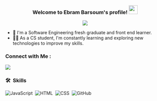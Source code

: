 

<h3 align="center">
  Welcome to Ebram Barsoum's profile!
  <img src="https://media.giphy.com/media/hvRJCLFzcasrR4ia7z/giphy.gif" width="28">
</h3>

<!-- Typing SVG by DenverCoder1 - https://github.com/DenverCoder1/readme-typing-svg -->
<p align="center">
  <a href="https://github.com/DenverCoder1/readme-typing-svg"><img src="https://readme-typing-svg.herokuapp.com/?lines=Front-End%20web%20developer;Always%20learning%20new%20things&font=Fira%20Code&center=true&width=440&height=45&color=f75c7e&vCenter=true&size=22"></a>
</p> 

- 🏢 I'm a Software Engineering fresh graduate and front end learner.
- 👨‍💻 As a CS student, I'm constantly learning and exploring new technologies to improve my skills.


### Connect with Me :

<a href="https://www.linkedin.com/in/ebram-barsoum-173964205" target="_blank"><img src="https://img.shields.io/badge/-Ebram%20Barsoum-0077B5?style=for-the-badge&logo=Linkedin&logoColor=white"/></a>

### 🛠 &nbsp;Skills
![JavaScript](https://img.shields.io/badge/-JavaScript-05122A?style=flat&logo=javascript)&nbsp;
![HTML](https://img.shields.io/badge/-HTML-05122A?style=flat&logo=HTML5)&nbsp;
![CSS](https://img.shields.io/badge/-CSS-05122A?style=flat&logo=CSS3&logoColor=1572B6)&nbsp;
![GitHub](https://img.shields.io/badge/-GitHub-05122A?style=flat&logo=github)&nbsp;


